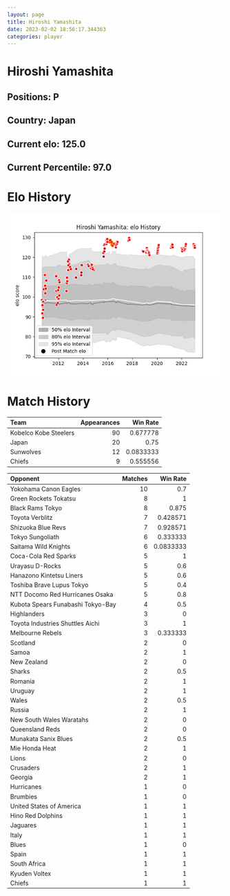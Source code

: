 ```yaml
---  
layout: page  
title: Hiroshi Yamashita  
date: 2023-02-02 18:56:17.344363  
categories: player  
---
```

# Hiroshi Yamashita

## Positions: P

## Country: Japan

## Current elo: 125.0

## Current Percentile: 97.0

# Elo History


![elo history](history_HiroshiYamashita.png)
# Match History


| Team                  |   Appearances |   Win Rate |
|:----------------------|--------------:|-----------:|
| Kobelco Kobe Steelers |            90 |  0.677778  |
| Japan                 |            20 |  0.75      |
| Sunwolves             |            12 |  0.0833333 |
| Chiefs                |             9 |  0.555556  |

| Opponent                          |   Matches |   Win Rate |
|:----------------------------------|----------:|-----------:|
| Yokohama Canon Eagles             |        10 |  0.7       |
| Green Rockets Tokatsu             |         8 |  1         |
| Black Rams Tokyo                  |         8 |  0.875     |
| Toyota Verblitz                   |         7 |  0.428571  |
| Shizuoka Blue Revs                |         7 |  0.928571  |
| Tokyo Sungoliath                  |         6 |  0.333333  |
| Saitama Wild Knights              |         6 |  0.0833333 |
| Coca-Cola Red Sparks              |         5 |  1         |
| Urayasu D-Rocks                   |         5 |  0.6       |
| Hanazono Kintetsu Liners          |         5 |  0.6       |
| Toshiba Brave Lupus Tokyo         |         5 |  0.4       |
| NTT Docomo Red Hurricanes Osaka   |         5 |  0.8       |
| Kubota Spears Funabashi Tokyo-Bay |         4 |  0.5       |
| Highlanders                       |         3 |  0         |
| Toyota Industries Shuttles Aichi  |         3 |  1         |
| Melbourne Rebels                  |         3 |  0.333333  |
| Scotland                          |         2 |  0         |
| Samoa                             |         2 |  1         |
| New Zealand                       |         2 |  0         |
| Sharks                            |         2 |  0.5       |
| Romania                           |         2 |  1         |
| Uruguay                           |         2 |  1         |
| Wales                             |         2 |  0.5       |
| Russia                            |         2 |  1         |
| New South Wales Waratahs          |         2 |  0         |
| Queensland Reds                   |         2 |  0         |
| Munakata Sanix Blues              |         2 |  0.5       |
| Mie Honda Heat                    |         2 |  1         |
| Lions                             |         2 |  0         |
| Crusaders                         |         2 |  1         |
| Georgia                           |         2 |  1         |
| Hurricanes                        |         1 |  0         |
| Brumbies                          |         1 |  0         |
| United States of America          |         1 |  1         |
| Hino Red Dolphins                 |         1 |  1         |
| Jaguares                          |         1 |  1         |
| Italy                             |         1 |  1         |
| Blues                             |         1 |  0         |
| Spain                             |         1 |  1         |
| South Africa                      |         1 |  1         |
| Kyuden Voltex                     |         1 |  1         |
| Chiefs                            |         1 |  1         |